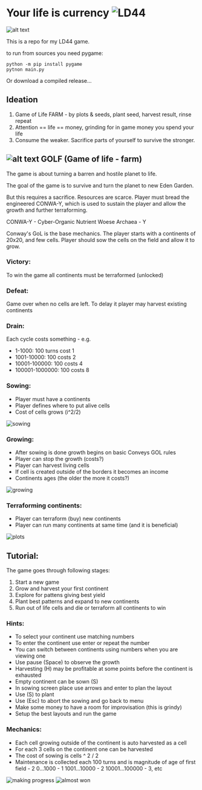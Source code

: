 # Your life is currency ![LD44](https://lh3.googleusercontent.com/vbzKxd6_bL3Ik-aZnq5j8xV8T8v7TqNgOloCdpgr399a-33WHV365KF7Yqr-AiBcN1JD=s170)

![alt text](https://pbs.twimg.com/media/D5HwUZiXoAEfWAc.jpg)

This is a repo for my LD44 game.

to run from sources you need pygame:
```
python -m pip install pygame
pytnon main.py
```

Or download a compiled release...

## Ideation

1. Game of Life FARM - by plots & seeds, plant seed, harvest result, rinse repeat
2. Attention == life == money, grinding for in game money you spend your life
3. Consume the weaker. Sacrifice parts of yourself to survive the stronger.
 
## ![alt text](assets/big_skull.png) GOLF (Game of life - farm)

The game is about turning a barren and hostile planet to life. 

The goal of the game is to survive and turn the planet to new Eden Garden.

But this requires a sacrifice. Resources are scarce. Player must bread the 
engineered CONWA-Y, which is used to sustain the player and allow the growth 
and further terraforming.

CONWA-Y - Cyber-Organic Nutrient Woese Archaea - Y 

Conway's GoL is the base mechanics. The player starts with a continents of 20x20, and few cells.
Player should sow the cells on the field and allow it to grow. 

### Victory:
To win the game all continents must be terraformed (unlocked)

### Defeat:
Game over when no cells are left. To delay it player may harvest existing continents

### Drain:
Each cycle costs something - e.g.
* 1-1000: 100 turns cost 1
* 1001-10000: 100 costs 2
* 10001-100000: 100 costs 4
* 100001-1000000: 100 costs 8

### Sowing:
* Player must have a continents
* Player defines where to put alive cells
* Cost of cells grows (i^2/2)

![sowing](assets/example-sowing.png)

### Growing:
* After sowing is done growth begins on basic Conveys GOL rules 
* Player can stop the growth (costs?) 
* Player can harvest living cells
* If cell is created outside of the borders it becomes an income
* Continents ages (the older the more it costs?)

![growing](assets/example-growing.png)
 
### Terraforming continents:
* Player can terraform (buy) new continents
* Player can run many continents at same time (and it is beneficial)

![plots](assets/example-terraforming.png)

## Tutorial:

The game goes through following stages:

1. Start a new game
2. Grow and harvest your first continent
3. Explore for pattens giving best yield
4. Plant best patterns and expand to new continents
5. Run out of life cells and die or terraform all continents to win

### Hints:
* To select your continent use matching numbers
* To enter the continent use enter or repeat the number
* You can switch between continents using numbers when you are viewing one
* Use pause (Space) to observe the growth
* Harvesting (H) may be profitable at some points before the continent is exhausted
* Empty continent can be sown (S)
* In sowing screen place use arrows and enter to plan the layout
* Use (S) to plant
* Use (Esc) to abort the sowing and go back to menu 
* Make some money to have a room for improvisation (this is grindy)
* Setup the best layouts and run the game

### Mechanics:
* Each cell growing outside of the continent is auto harvested as a cell
* For each 3 cells on the continent one can be harvested
* The cost of sowing is cells ^ 2 / 2
* Maintenance is collected each 100 turns and is magnitude of age of first field - 2
    0...1000 - 1
    1001...10000 - 2 
    10001...100000 - 3, etc 

![making progress](assets/making_progress.png)
![almost won](assets/almost_won.png)